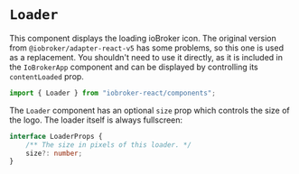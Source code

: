 # `Loader`

This component displays the loading ioBroker icon. The original version from `@iobroker/adapter-react-v5` has some problems, so this one is used as a replacement.
You shouldn't need to use it directly, as it is included in the `IoBrokerApp` component and can be displayed by controlling its `contentLoaded` prop.

```ts
import { Loader } from "iobroker-react/components";
```

The `Loader` component has an optional `size` prop which controls the size of the logo. The loader itself is always fullscreen:
```ts
interface LoaderProps {
	/** The size in pixels of this loader. */
	size?: number;
}
```
